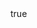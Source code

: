 ---
info:
  name: M60A3 PATTON
  image: /img/vehicle/tank/usa/14_m60a3_patton.png
  class: "ОБТ: 45$ - 85$"
  country: США
  cost: 50
  year: 1978

body:
  hp: 10
  armor_front: 10
  armor_side: 5
  armor_rear: 2
  armor_top: 2
  size: Большой
  stealth: Плохо
  optics: Средний
  speed: 60
  speed_road: 110
  fuel: 1450
  autonomy: 500

main_gun:
  name: M68A1
  attr_kin: true
  attr_fg: true
  ammo: 38
  range_ground: 2100
  accuracy: 60
  stabilizer: 30
  ap_power: 13
  he_power: 3
  suppression: 121
  rate_of_fire: 10

mmg:
  name: M2 Browning
  ammo: 900
  range_ground: 1050
  range_helicopters: 875
  accuracy: 15
  stabilizer: 5
  he_power: 0.75
  suppression: 90
  rate_of_fire: 652
---